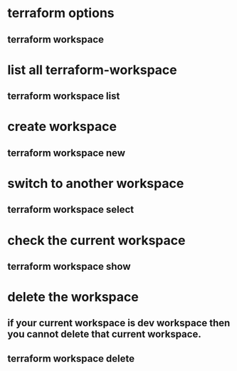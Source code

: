 # terraform options
## terraform workspace

# list all terraform-workspace
## terraform workspace list

# create workspace 
## terraform workspace new <workspacename>

# switch to another workspace
## terraform workspace select <workspacename>

# check the current workspace
## terraform workspace show

# delete the workspace
## if your current workspace is dev workspace then you cannot delete that current workspace.
## terraform workspace delete <workspacename> 




